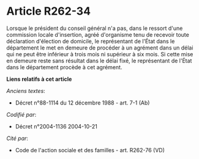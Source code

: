 # Article R262-34

Lorsque le président du conseil général n'a pas, dans le ressort d'une commission locale d'insertion, agréé d'organisme tenu
de recevoir toute déclaration d'élection de domicile, le représentant de l'État dans le département le met en demeure de
procéder à un agrément dans un délai qui ne peut être inférieur à trois mois ni supérieur à six mois. Si cette mise en
demeure reste sans résultat dans le délai fixé, le représentant de l'État dans le département procède à cet agrément.

**Liens relatifs à cet article**

_Anciens textes_:

  - Décret n°88-1114 du 12 décembre 1988 - art. 7-1 (Ab)

_Codifié par_:

  - Décret n°2004-1136 2004-10-21

_Cité par_:

  - Code de l'action sociale et des familles - art. R262-76 (VD)
